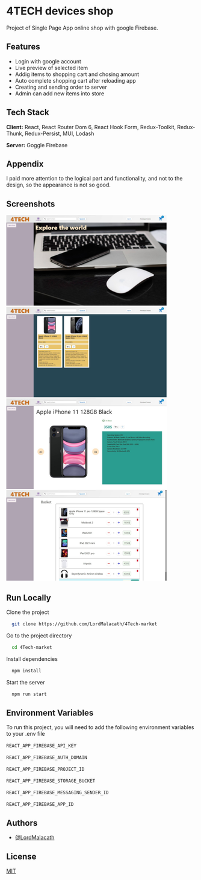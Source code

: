 
# 4TECH devices shop

Project of Single Page App online shop with google Firebase.





## Features

- Login with google account
- Live preview of selected item
- Addig items to shopping cart and chosing amount
- Auto complete shopping cart after reloading app
- Creating and sending order to server
- Admin can add new items into store


## Tech Stack

**Client:** React, React Router Dom 6, React Hook Form, Redux-Toolkit, Redux-Thunk, Redux-Persist, MUI, Lodash

**Server:** Goggle Firebase


## Appendix


I paid more attention to the logical part and functionality, and not to the design, so the appearance is not so good.
## Screenshots

<img src="4tech-market/src/img/screenshots/изображение_2022-11-08_123927599.jpg" alt="App main page" title="App main page" width="426" height="240"><img src="4tech-market/src/img/screenshots/изображение_2022-11-08_124032646.jpg" alt="App category preview" title="App category preview" width="426" height="240">
<img src="4tech-market/src/img/screenshots/изображение_2022-11-08_124052556.jpg" alt="App item preview" title="App item preview" width="426" height="240"><img src="4tech-market/src/img/screenshots/изображение_2022-11-08_124114958.jpg" alt="App shopping cart" title="App shopping cart" width="426" height="240">









## Run Locally

Clone the project

```bash
  git clone https://github.com/LordMalacath/4Tech-market
```

Go to the project directory

```bash
  cd 4Tech-market
```

Install dependencies

```bash
  npm install
```

Start the server

```bash
  npm run start
```


## Environment Variables

To run this project, you will need to add the following environment variables to your .env file

`REACT_APP_FIREBASE_API_KEY`

`REACT_APP_FIREBASE_AUTH_DOMAIN`

`REACT_APP_FIREBASE_PROJECT_ID`

`REACT_APP_FIREBASE_STORAGE_BUCKET`

`REACT_APP_FIREBASE_MESSAGING_SENDER_ID`

`REACT_APP_FIREBASE_APP_ID`



## Authors

- [@LordMalacath](https://github.com/LordMalacath)


## License

[MIT](https://choosealicense.com/licenses/mit/)

